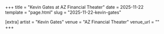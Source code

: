 +++
title = "Kevin Gates at AZ Financial Theater"
date = 2025-11-22
template = "page.html"
slug = "2025-11-22-kevin-gates"

[extra]
artist = "Kevin Gates"
venue = "AZ Financial Theater"
venue_url = ""
+++
